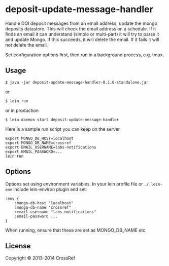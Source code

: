 # deposit-update-message-handler

Handle DOI deposit messages from an email address, update the mongo deposits datastore. This will check the email address on a schedule. If it finds an email it can understand (simple or multi-part) it will try to parse it and update Mongo. If this succeeds, it will delete the email. If it fails it will not delete the email.

Set configuration options first, then run in a background process, e.g. tmux.

## Usage

    $ java -jar deposit-update-message-handler-0.1.0-standalone.jar

or

    $ lein run

or in production

    $ lein daemon start deposit-update-message-handler

Here is a sample run script you can keep on the server

	export MONGO_DB_HOST=localhost
    export MONGO_DB_NAME=crossref
    export EMAIL_USERNAME=labs-notifications
    export EMAIL_PASSWORD=...
    lein run

## Options

Options set using environment variables. In your lein profile file or `./.lein-env` include lein-environ plugin and set:

    :env {
		:mongo-db-host "localhost"
        :mongo-db-name "crossref"
        :email-username "labs-notifications"
        :email-password ...              
    }

When running, ensure that these are set as MONGO_DB_NAME etc.

## License

Copyright © 2013-2014 CrossRef

